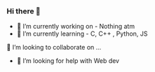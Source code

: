 ### Hi there 👋


- 🔭 I’m currently working on - Nothing atm
- 🌱 I’m currently learning - C, C++ , Python, JS
<!--[![Anurag's GitHub stats](https://github-readme-stats.vercel.app/api?username=k3d4R2)](https://github.com/anuraghazra/github-readme-stats)-->

 👯 I’m looking to collaborate on ...
- 🤔 I’m looking for help with Web dev
<!---- 💬 Ask me about ...
- 📫 How to reach me: ...
- 😄 Pronouns: ...
- ⚡ Fun fact: ...
-->
